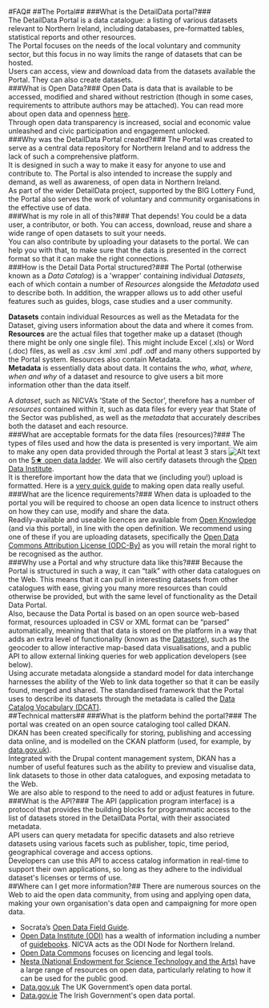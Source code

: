 #FAQ#
##The Portal##
###What is the DetailData portal?###  
The DetailData Portal is a data catalogue: a listing of various datasets relevant to Northern Ireland, including databases, pre-formatted tables, statistical reports and other resources.   
The Portal focuses on the needs of the local voluntary and community sector, but this focus in no way limits the range of datasets that can be hosted.   
Users can access, view and download data from the datasets available the Portal. They can also create datasets.  
###What is Open Data?###
Open Data is data that is available to be accessed, modified and shared without restriction (though in some cases, requirements to attribute authors may be attached). You can read more about open data and openness [here](http://opendefinition.org/).  
Through open data transparency is increased, social and economic value unleashed and civic participation and engagement unlocked.  
###Why was the DetailData Portal created?###
The Portal was created to serve as a central data repository for Northern Ireland and to address the lack of such a comprehensive platform.  
It is designed in such a way to make it easy for anyone to use and contribute to. The Portal is also intended to increase the supply and demand, as well as awareness, of open data in Northern Ireland.  
As part of the wider DetailData project, supported by the BIG Lottery Fund, the Portal also serves the work of voluntary and community organisations in the effective use of data.  
###What is my role in all of this?###
That depends! You could be a data user, a contributor, or both. You can access, download, reuse and share a wide range of open datasets to suit your needs.   
You can also contribute by uploading your datasets to the portal. We can help you with that, to make sure that the data is presented in the correct format so that it can make the right connections.  
###How is the Detail Data Portal structured?###
The Portal (otherwise known as a *Data Catalog*) is a 'wrapper' containing individual *Datasets*, each of which contain a number of *Resources* alongside the *Metadata* used to describe both. In addition, the wrapper allows us to add other useful features such as guides, blogs, case studies and a user community.  

**Datasets** contain individual Resources as well as the Metadata for the Dataset, giving users information about the data and where it comes from.  
**Resources** are the actual files that together make up a dataset (though there might be only one single file). This might include Excel (.xls) or Word (.doc) files, as well as .csv .kml .xml .pdf .odf and many others supported by the Portal system. Resources also contain Metadata.  
**Metadata** is essentially data about data. It contains the *who, what, where, when and why* of a dataset and resource to give users a bit more information other than the data itself.   

A *dataset*, such as NICVA’s ‘State of the Sector’, therefore has a number of *resources* contained within it, such as data files for every year that State of the Sector was published, as well as the *metadata* that accurately describes both the dataset and each resource.   
###What are acceptable formats for the data files (resources)?###
The types of files used and how the data is presented is very important. We aim to make any open data provided through the Portal at least 3 stars ![Alt text](http://lab.linkeddata.deri.ie/2010/lod-badges/img/data-badge-3.png "three star open Web data")  on the [5★ open data ladder](hhttp://5stardata.info/). We will also certify datasets through the [Open Data Institute](https://certificates.theodi.org/).  
It is therefore important how the data that we (including you!) upload is formatted. Here is a [very quick guide](http://www.clean-sheet.org/) to making open data really useful.  
###What are the licence requirements?###
When data is uploaded to the portal you will be required to choose an open data licence to instruct others on how they can use, modify and share the data.   
Readily-available and useable licences are available from [Open Knowledge](http://opendefinition.org/licenses/) (and via this portal), in line with the open definition. We recommend using one of these if you are uploading datasets, specifically the [Open Data Commons Attribution License (ODC-By)](http://opendatacommons.org/licenses/by/summary/) as you will retain the moral right to be recognised as the author.   
###Why use a Portal and why structure data like this?###
Because the Portal is structured in such a way, it can “talk” with other data catalogues on the Web. This means that it can pull in interesting datasets from other catalogues with ease, giving you many more resources than could otherwise be provided, but with the same level of functionality as the Detail Data Portal.  
Also, because the Data Portal is based on an open source web-based format, resources uploaded in CSV or XML format can be “parsed” automatically, meaning that that data is stored on the platform in a way that adds an extra level of functionality (known as the [Datastore](https://github.com/NuCivic/dkan_datastore/blob/7.x-1.x/README.md)), such as the geocoder to allow interactive map-based data visualisations, and a public API to allow external linking queries for web application developers (see below).  
Using accurate metadata alongside a standard model for data interchange harnesses the ability of the Web to link data together so that it can be easily found, merged and shared. The standardised framework that the Portal uses to describe its datasets through the metadata is called the [Data Catalog Vocabulary (DCAT)](http://www.w3.org/TR/vocab-dcat/).  
##Technical matters##
###What is the platform behind the portal?###
The portal was created on an open source cataloging tool called DKAN.   
DKAN has been created specifically for storing, publishing and accessing data online, and is modelled on the CKAN platform (used, for example, by [data.gov.uk](http://www.data.gov.uk)).  
Integrated with the Drupal content management system, DKAN has a number of useful features such as the ability to preview and visualise data, link datasets to those in other data catalogues, and exposing metadata to the Web.  
We are also able to respond to the need to add or adjust features in future.  
###What is the API?###
The API (application program interface) is a protocol that provides the building blocks for programmatic access to the list of datasets stored in the DetailData Portal, with their associated metadata.  
API users can query metadata for specific datasets and also retrieve datasets using various facets such as publisher, topic, time period, geographical coverage and access options.  
Developers can use this API to access catalog information in real-time to support their own applications, so long as they adhere to the individual dataset's licenses or terms of use.  
##Where can I get more information?##
There are numerous sources on the Web to aid the open data community, from using and applying open data, making your own organisation's data open and campaigning for more open data.  
+ Socrata’s [Open Data Field Guide](http://www.socrata.com/open-data-field-guide-chapter/about/).
+ [Open Data Institute (ODI)](http://theodi.org/) has a wealth of information including a number of [guidebooks](http://theodi.org/guides). NICVA acts as the ODI Node for Northern Ireland.
+ [Open Data Commons](http://opendatacommons.org/) focuses on licencing and legal tools.
+ [Nesta (National Endowment for Science Technology and the Arts)](http://www.nesta.org.uk/search?search_api_views_fulltext=open%20data) have a large range of resources on open data, particularly relating to how it can be used for the public good.
+ [Data.gov.uk](http://www.data.gov.uk) The UK Government’s open data portal.
+ [Data.gov.ie](http://www.data.gov.ie) The Irish Government's open data portal.

